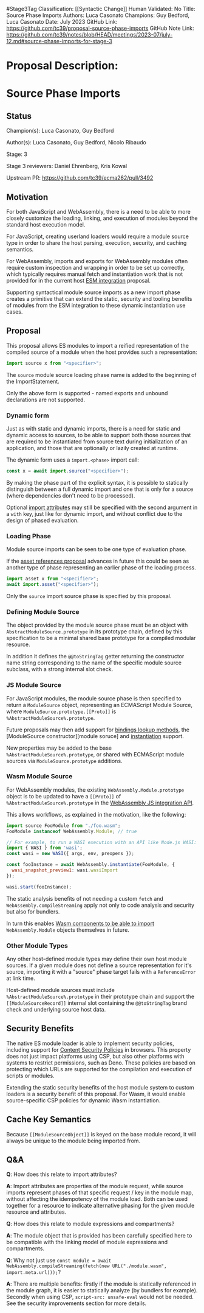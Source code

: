 #Stage3Tag
Classification: [[Syntactic Change]]
Human Validated: No
Title: Source Phase Imports
Authors: Luca Casonato
Champions: Guy Bedford, Luca Casonato
Date: July 2023
GitHub Link: https://github.com/tc39/proposal-source-phase-imports
GitHub Note Link: https://github.com/tc39/notes/blob/HEAD/meetings/2023-07/july-12.md#source-phase-imports-for-stage-3

# Proposal Description:
# Source Phase Imports

## Status

Champion(s): Luca Casonato, Guy Bedford

Author(s): Luca Casonato, Guy Bedford, Nicolo Ribaudo

Stage: 3

Stage 3 reviewers: Daniel Ehrenberg, Kris Kowal

Upstream PR: https://github.com/tc39/ecma262/pull/3492

## Motivation

For both JavaScript and WebAssembly, there is a need to be able to more closely
customize the loading, linking, and execution of modules beyond the standard
host execution model.

For JavaScript, creating userland loaders would require a module source type
in order to share the host parsing, execution, security, and caching semantics.

For WebAssembly, imports and exports for WebAssembly modules often require custom
inspection and wrapping in order to be set up correctly, which typically requires
manual fetch and instantiation work that is not provided for in the current host
[ESM integration][wasm-esm] proposal.

Supporting syntactical module source imports as a new import phase creates a
primitive that can extend the static, security and tooling benefits of modules
from the ESM integration to these dynamic instantiation use cases.

## Proposal

This proposal allows ES modules to import a reified representation of the
compiled source of a module when the host provides such a representation:

```js
import source x from "<specifier>";
```

The `source` module source loading phase name is added to the beginning of the
ImportStatement.

Only the above form is supported - named exports and unbound declarations are
not supported.

### Dynamic form

Just as with static and dynamic imports, there is a need for static and dynamic access
to sources, to be able to support both those sources that are required to be instantiated
from source text during initialization of an application, and those that are optionally or
lazily created at runtime.

The dynamic form uses a `import.<phase>` import call:

```js
const x = await import.source("<specifier>");
```

By making the phase part of the explicit syntax, it is possible to statically distinguish between
a full dynamic import and one that is only for a source (where dependencies don't need to be
processed).

Optional [import attributes][] may still be specified with the second argument in a `with` key,
just like for dynamic import, and without conflict due to the design of phased evaluation.

### Loading Phase

Module source imports can be seen to be one type of evaluation phase.

If the [asset references proposal][] advances in future this could be seen
as another type of phase representing an earlier phase of the loading process.

```js
import asset x from "<specifier>";
await import.asset("<specifier>");
```

Only the `source` import source phase is specified by this proposal.

### Defining Module Source

The object provided by the module source phase must be an object with
`AbstractModuleSource.prototype` in its prototype chain, defined by this specification
to be a minimal shared base prototype for a compiled modular resource.

In addition it defines the `@@toStringTag` getter returning the constructor name string
corresponding to the name of the specific module source subclass, with a strong
internal slot check.

### JS Module Source

For JavaScript modules, the module source phase is then specified to return
a `ModuleSource` object, representing an ECMAScript Module Source, where
`ModuleSource.prototype.[[Proto]]` is `%AbstractModuleSource%.prototype`.

Future proposals may then add support for [bindings lookup methods][],
the [ModuleSource constructor][module soruce] and [instantiation][] support.

New properties may be added to the base `%AbstractModuleSource%.prototype`, or shared
with ECMAScript module sources via `ModuleSource.prototype` additions.

### Wasm Module Source

For WebAssembly modules, the existing `WebAssembly.Module.prototype` object is to be
updated to have a `[[Proto]]` of `%AbstractModuleSource%.prototype` in the
[WebAssembly JS integration API][wasm-js-api].

This allows workflows, as explained in the motivation, like the following:

```js
import source FooModule from "./foo.wasm";
FooModule instanceof WebAssembly.Module; // true

// For example, to run a WASI execution with an API like Node.js WASI:
import { WASI } from 'wasi';
const wasi = new WASI({ args, env, preopens });

const fooInstance = await WebAssembly.instantiate(FooModule, {
  wasi_snapshot_preview1: wasi.wasiImport
});

wasi.start(fooInstance);
```

The static analysis benefits of not needing a custom `fetch` and
`WebAssembly.compileStreaming` apply not only to code analysis and security
but also for bundlers.

In turn this enables [Wasm components to be able to import][]
`WebAssembly.Module` objects themselves in future.

### Other Module Types

Any other host-defined module types may define their own host module sources. If a given module does not define a source representation for it's source, importing it with a "source" phase target fails with a `ReferenceError` at link time.

Host-defined module sources must include `%AbstractModuleSource%.prototype` in their prototype chain and support the `[[ModuleSourceRecord]]` internal slot containing the `@@toStringTag` brand check and underlying source host data.

## Security Benefits

The native ES module loader is able to implement security policies, including
support for [Content Security Policies][CSP] in browsers. This property does not just impact platforms using CSP, but also other platforms with systems to restrict permissions, such as Deno. These policies are based on protecting which URLs are supported for the compilation and execution of scripts or modules.

Extending the static security benefits of the host module system to custom loaders is a security benefit of this proposal. For Wasm, it would enable source-specific CSP policies for dynamic Wasm instantiation.

## Cache Key Semantics

Because `[[ModuleSourceObject]]` is keyed on the base module record, it will always
be unique to the module being imported from.

## Q&A

**Q**: How does this relate to import attributes?

**A**: Import attributes are properties of the module request, while source imports
represent phases of that specific request / key in the module map, without affecting
the idempotency of the module load. Both can be used together for a resource to indicate alternative phasing for the given module resource and attributes.

**Q**: How does this relate to module expressions and compartments?

**A**: The module object that is provided has been carefully specified here to be
compatible with the linking model of module expressions and compartments.

**Q**: Why not just use `const module = await
WebAssembly.compileStreaming(fetch(new URL("./module.wasm",
import.meta.url)));`?

**A**: There are multiple benefits: firstly if the module is statically
referenced in the module graph, it is easier to statically analyze (by bundlers
for example). Secondly when using CSP, `script-src: unsafe-eval` would not be
needed. See the security improvements section for more details.

[CSP]:
    https://developer.mozilla.org/en-US/docs/Web/HTTP/Headers/Content-Security-Policy
[ECMA-262 ES modules HostLoadImportedModule refactoring]:
    https://github.com/tc39/ecma262/pull/2905
[Wasm components to be able to import]:
    https://github.com/WebAssembly/component-model/blob/main/design/mvp/Explainer.md#ESM-integration
[Wasm module object]:
    https://webassembly.github.io/spec/js-api/index.html#modules
[asset references proposal]: https://github.com/tc39/proposal-asset-references
[bindings lookup methods]: https://github.com/tc39/proposal-compartments/blob/master/1-static-analysis.md
[compartments]: https://github.com/tc39/proposal-compartments
[import attributes]: https://github.com/tc39/proposal-import-attributes/
[instantiation]: https://github.com/tc39/proposal-compartments/blob/master/0-module-and-module-source.md#module-instances
[module-linking]:
    https://github.com/WebAssembly/module-linking/blob/main/proposals/module-linking/Binary.md#import-section-updates
[module expressions]: https://github.com/tc39/proposal-module-expressions
[module source]: https://github.com/tc39/proposal-compartments/blob/master/0-module-and-module-source.md#modulesource
[wasm-js-api]: https://webassembly.github.io/spec/js-api/#modules
[wasm-esm]:
    https://github.com/WebAssembly/esm-integration/tree/master/proposals/esm-integration
